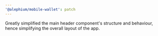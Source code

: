 ```yaml
---
'@alephium/mobile-wallet': patch
---
```


Greatly simplified the main header component's structure and behaviour, hence simplifying the overall layout of the app.
